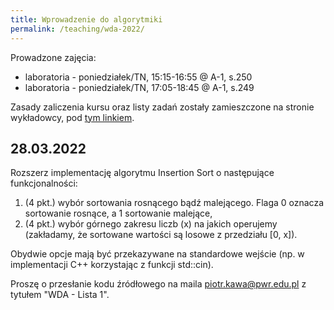 ```yaml
---
title: Wprowadzenie do algorytmiki
permalink: /teaching/wda-2022/
---
```


Prowadzone zajęcia:
* laboratoria - poniedziałek/TN, 15:15-16:55 @ A-1, s.250
* laboratoria - poniedziałek/TN, 17:05-18:45 @ A-1, s.249

Zasady zaliczenia kursu oraz listy zadań zostały zamieszczone na stronie wykładowcy, pod [tym linkiem](http://prac.im.pwr.wroc.pl/~zeberski/teaching/teaching.html). 



## 28.03.2022


Rozszerz implementację algorytmu Insertion Sort o następujące funkcjonalności:
1) (4 pkt.) wybór sortowania rosnącego bądź malejącego. Flaga 0 oznacza sortowanie rosnące, a 1 sortowanie malejące,
2) (4 pkt.) wybór górnego zakresu liczb (x) na jakich operujemy (zakładamy, że sortowane wartości są losowe z przedziału [0, x]).

Obydwie opcje mają być przekazywane na standardowe wejście (np. w implementacji C++ korzystając z funkcji std::cin).

Proszę o przesłanie kodu źródłowego na maila piotr.kawa@pwr.edu.pl z tytułem "WDA - Lista 1".

